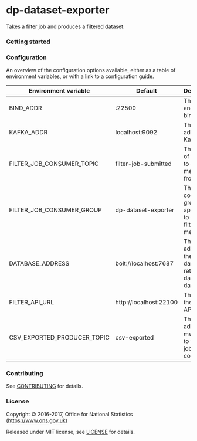 dp-dataset-exporter
================

Takes a filter job and produces a filtered dataset.

### Getting started

### Configuration

An overview of the configuration options available, either as a table of
environment variables, or with a link to a configuration guide.

| Environment variable        | Default                | Description
| --------------------------- | ---------------------- | -----------
| BIND_ADDR                   | :22500                 | The host and port to bind to
| KAFKA_ADDR                  | localhost:9092         | The address of Kafka
| FILTER_JOB_CONSUMER_TOPIC   | filter-job-submitted   | The name of the topic to consume messages from
| FILTER_JOB_CONSUMER_GROUP   | dp-dataset-exporter    | The consumer group this application to consume filter job messages
| DATABASE_ADDRESS            | bolt://localhost:7687  | The address of the database to retrieve dataset data from
| FILTER_API_URL              | http://localhost:22100 | The URL of the filter API
| CSV_EXPORTED_PRODUCER_TOPIC | csv-exported           | The topic to add messages to when a job is complete

### Contributing

See [CONTRIBUTING](CONTRIBUTING.md) for details.

### License

Copyright © 2016-2017, Office for National Statistics (https://www.ons.gov.uk)

Released under MIT license, see [LICENSE](LICENSE.md) for details.
